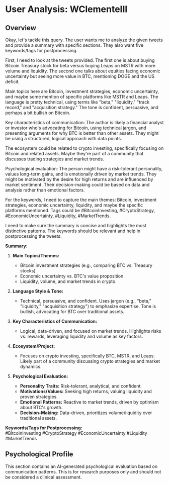 # User Analysis: WClementeIII

## Overview

<think>
Okay, let's tackle this query. The user wants me to analyze the given tweets and provide a summary with specific sections. They also want five keywords/tags for postprocessing. 

First, I need to look at the tweets provided. The first one is about buying Bitcoin Treasury stock for beta versus buying Leaps on MSTR with more volume and liquidity. The second one talks about equities facing economic uncertainty but seeing more value in BTC, mentioning DOGE and the US deficit.

Main topics here are Bitcoin, investment strategies, economic uncertainty, and maybe some mention of specific platforms like MSTR and Leaps. The language is pretty technical, using terms like "beta," "liquidity," "track record," and "acquisition strategy." The tone is confident, persuasive, and perhaps a bit bullish on Bitcoin.

Key characteristics of communication: The author is likely a financial analyst or investor who's advocating for Bitcoin, using technical jargon, and presenting arguments for why BTC is better than other assets. They might be using a structured, logical approach with data points.

The ecosystem could be related to crypto investing, specifically focusing on Bitcoin and related assets. Maybe they're part of a community that discusses trading strategies and market trends.

Psychological evaluation: The person might have a risk-tolerant personality, values long-term gains, and is emotionally driven by market trends. They might be motivated by the desire for high returns and are influenced by market sentiment. Their decision-making could be based on data and analysis rather than emotional factors.

For the keywords, I need to capture the main themes: Bitcoin, investment strategies, economic uncertainty, liquidity, and maybe the specific platforms mentioned. Tags could be #BitcoinInvesting, #CryptoStrategy, #EconomicUncertainty, #Liquidity, #MarketTrends.

I need to make sure the summary is concise and highlights the most distinctive patterns. The keywords should be relevant and help in postprocessing the tweets.
</think>

**Summary:**  
1. **Main Topics/Themes:**  
   - Bitcoin investment strategies (e.g., comparing BTC vs. Treasury stocks).  
   - Economic uncertainty vs. BTC's value proposition.  
   - Liquidity, volume, and market trends in crypto.  

2. **Language Style & Tone:**  
   - Technical, persuasive, and confident. Uses jargon (e.g., "beta," "liquidity," "acquisition strategy") to emphasize expertise. Tone is bullish, advocating for BTC over traditional assets.  

3. **Key Characteristics of Communication:**  
   - Logical, data-driven, and focused on market trends. Highlights risks vs. rewards, leveraging liquidity and volume as key factors.  

4. **Ecosystem/Project:**  
   - Focuses on crypto investing, specifically BTC, MSTR, and Leaps. Likely part of a community discussing crypto strategies and market dynamics.  

5. **Psychological Evaluation:**  
   - **Personality Traits:** Risk-tolerant, analytical, and confident.  
   - **Motivations/Values:** Seeking high returns, valuing liquidity and proven strategies.  
   - **Emotional Patterns:** Reactive to market trends, driven by optimism about BTC's growth.  
   - **Decision-Making:** Data-driven, prioritizes volume/liquidity over traditional assets.  

**Keywords/Tags for Postprocessing:**  
#BitcoinInvesting #CryptoStrategy #EconomicUncertainty #Liquidity #MarketTrends

## Psychological Profile

This section contains an AI-generated psychological evaluation based on communication patterns. This is for research purposes only and should not be considered a clinical assessment.